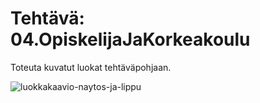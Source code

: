 # Tehtävä: 04.OpiskelijaJaKorkeakoulu

Toteuta kuvatut luokat tehtäväpohjaan.

![luokkakaavio-naytos-ja-lippu](http://www.plantuml.com/plantuml/proxy?cache=no&src=https://raw.githubusercontent.com/lnxbusdrvr/ohjelmoinninPerusteet/master/moocJava2020/osa11/04.OpiskelijaJaKorkeakoulu/04.OpiskelijaJaKorkeakoulu.puml)
